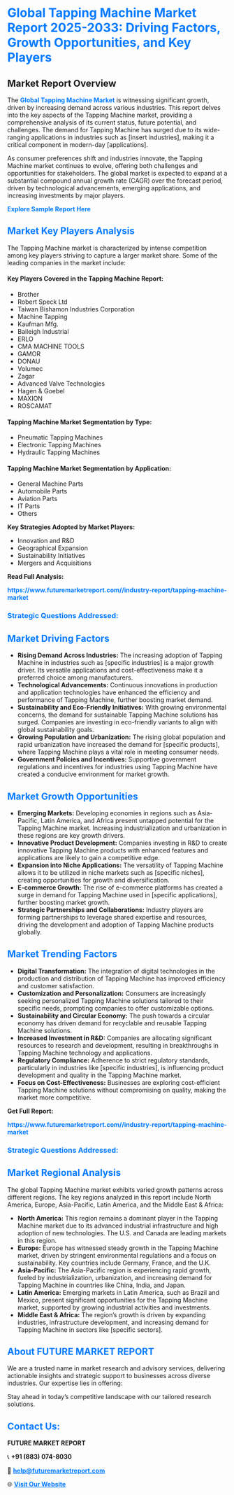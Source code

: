 <h1 style="color: #007BFF;">Global Tapping Machine Market Report 2025-2033: Driving Factors, Growth Opportunities, and Key Players</h1>

<section id="overview">
<h2>Market Report Overview</h2>
<p>The <a href="https://www.futuremarketreport.com//industry-report/tapping-machine-market" style="color: #007BFF; text-decoration: none;"><strong>Global Tapping Machine Market</strong></a> is witnessing significant growth, driven by increasing demand across various industries. This report delves into the key aspects of the Tapping Machine market, providing a comprehensive analysis of its current status, future potential, and challenges. The demand for Tapping Machine has surged due to its wide-ranging applications in industries such as [insert industries], making it a critical component in modern-day [applications].</p>
<p>As consumer preferences shift and industries innovate, the Tapping Machine market continues to evolve, offering both challenges and opportunities for stakeholders. The global market is expected to expand at a substantial compound annual growth rate (CAGR) over the forecast period, driven by technological advancements, emerging applications, and increasing investments by major players.</p>
</section>

<section id="overview">
<p><a href="https://www.futuremarketreport.com//request-sample/reportId=92110" style="color: #007BFF; text-decoration: none;"><strong>Explore Sample Report Here</strong></a></p>
</section>

<section id="key-players">
<h2 style="color: #007BFF;">Market Key Players Analysis</h2>
<p>The Tapping Machine market is characterized by intense competition among key players striving to capture a larger market share. Some of the leading companies in the market include:</p>
<h4>Key Players Covered in the Tapping Machine Report:</h4>
<ul><li>Brother</li><li>Robert Speck Ltd</li><li>Taiwan Bishamon Industries Corporation</li><li>Machine Tapping</li><li>Kaufman Mfg.</li><li>Baileigh Industrial</li><li>ERLO</li><li>CMA MACHINE TOOLS</li><li>GAMOR</li><li>DONAU</li><li>Volumec</li><li>Zagar</li><li>Advanced Valve Technologies</li><li>Hagen &amp; Goebel</li><li>MAXION</li><li>ROSCAMAT</li></ul>
<h4>Tapping Machine Market Segmentation by Type:</h4>
<ul><li>Pneumatic Tapping Machines</li><li>Electronic Tapping Machines</li><li>Hydraulic Tapping Machines</li></ul>

<h4>Tapping Machine Market Segmentation by Application:</h4>
<ul><li>General Machine Parts</li><li>Automobile Parts</li><li>Aviation Parts</li><li>IT Parts</li><li>Others</li></ul>
<p><strong>Key Strategies Adopted by Market Players:</strong></p>
<ul>
<li>Innovation and R&D</li>
<li>Geographical Expansion</li>
<li>Sustainability Initiatives</li>
<li>Mergers and Acquisitions</li>
</ul>
</section>

<section>
<p><strong>Read Full Analysis: </strong></p><a href="https://www.futuremarketreport.com//industry-report/tapping-machine-market" style="color: #007BFF; text-decoration: none;"><strong>https://www.futuremarketreport.com//industry-report/tapping-machine-market</strong></a>
<h3 style="color: #007BFF;">Strategic Questions Addressed:</h3>
</section>

<section id="driving-factors">
<h2 style="color: #007BFF;">Market Driving Factors</h2>
<ul>
<li><strong>Rising Demand Across Industries:</strong> The increasing adoption of Tapping Machine in industries such as [specific industries] is a major growth driver. Its versatile applications and cost-effectiveness make it a preferred choice among manufacturers.</li>
<li><strong>Technological Advancements:</strong> Continuous innovations in production and application technologies have enhanced the efficiency and performance of Tapping Machine, further boosting market demand.</li>
<li><strong>Sustainability and Eco-Friendly Initiatives:</strong> With growing environmental concerns, the demand for sustainable Tapping Machine solutions has surged. Companies are investing in eco-friendly variants to align with global sustainability goals.</li>
<li><strong>Growing Population and Urbanization:</strong> The rising global population and rapid urbanization have increased the demand for [specific products], where Tapping Machine plays a vital role in meeting consumer needs.</li>
<li><strong>Government Policies and Incentives:</strong> Supportive government regulations and incentives for industries using Tapping Machine have created a conducive environment for market growth.</li>
</ul>
</section>

<section id="growth-opportunities">
<h2 style="color: #007BFF;">Market Growth Opportunities</h2>
<ul>
<li><strong>Emerging Markets:</strong> Developing economies in regions such as Asia-Pacific, Latin America, and Africa present untapped potential for the Tapping Machine market. Increasing industrialization and urbanization in these regions are key growth drivers.</li>
<li><strong>Innovative Product Development:</strong> Companies investing in R&D to create innovative Tapping Machine products with enhanced features and applications are likely to gain a competitive edge.</li>
<li><strong>Expansion into Niche Applications:</strong> The versatility of Tapping Machine allows it to be utilized in niche markets such as [specific niches], creating opportunities for growth and diversification.</li>
<li><strong>E-commerce Growth:</strong> The rise of e-commerce platforms has created a surge in demand for Tapping Machine used in [specific applications], further boosting market growth.</li>
<li><strong>Strategic Partnerships and Collaborations:</strong> Industry players are forming partnerships to leverage shared expertise and resources, driving the development and adoption of Tapping Machine products globally.</li>
</ul>
</section>

<section id="trending-factors">
<h2 style="color: #007BFF;">Market Trending Factors</h2>
<ul>
<li><strong>Digital Transformation:</strong> The integration of digital technologies in the production and distribution of Tapping Machine has improved efficiency and customer satisfaction.</li>
<li><strong>Customization and Personalization:</strong> Consumers are increasingly seeking personalized Tapping Machine solutions tailored to their specific needs, prompting companies to offer customizable options.</li>
<li><strong>Sustainability and Circular Economy:</strong> The push towards a circular economy has driven demand for recyclable and reusable Tapping Machine solutions.</li>
<li><strong>Increased Investment in R&D:</strong> Companies are allocating significant resources to research and development, resulting in breakthroughs in Tapping Machine technology and applications.</li>
<li><strong>Regulatory Compliance:</strong> Adherence to strict regulatory standards, particularly in industries like [specific industries], is influencing product development and quality in the Tapping Machine market.</li>
<li><strong>Focus on Cost-Effectiveness:</strong> Businesses are exploring cost-efficient Tapping Machine solutions without compromising on quality, making the market more competitive.</li>
</ul>
</section>

<section>
<p><strong>Get Full Report: </strong></p><a href="https://www.futuremarketreport.com//industry-report/tapping-machine-market" style="color: #007BFF; text-decoration: none;"><strong>https://www.futuremarketreport.com//industry-report/tapping-machine-market</strong></a>
<h3 style="color: #007BFF;">Strategic Questions Addressed:</h3>
</section>


<section id="regional-analysis">
<h2 style="color: #007BFF;">Market Regional Analysis</h2>
<p>The global Tapping Machine market exhibits varied growth patterns across different regions. The key regions analyzed in this report include North America, Europe, Asia-Pacific, Latin America, and the Middle East & Africa:</p>
<ul>
<li><strong>North America:</strong> This region remains a dominant player in the Tapping Machine market due to its advanced industrial infrastructure and high adoption of new technologies. The U.S. and Canada are leading markets in this region.</li>
<li><strong>Europe:</strong> Europe has witnessed steady growth in the Tapping Machine market, driven by stringent environmental regulations and a focus on sustainability. Key countries include Germany, France, and the U.K.</li>
<li><strong>Asia-Pacific:</strong> The Asia-Pacific region is experiencing rapid growth, fueled by industrialization, urbanization, and increasing demand for Tapping Machine in countries like China, India, and Japan.</li>
<li><strong>Latin America:</strong> Emerging markets in Latin America, such as Brazil and Mexico, present significant opportunities for the Tapping Machine market, supported by growing industrial activities and investments.</li>
<li><strong>Middle East & Africa:</strong> The region’s growth is driven by expanding industries, infrastructure development, and increasing demand for Tapping Machine in sectors like [specific sectors].</li>
</ul>
</section>

<footer>
<h2 style="color: #007BFF;">About FUTURE MARKET REPORT</h2>
<p>We are a trusted name in market research and advisory services, delivering actionable insights and strategic support to businesses across diverse industries. Our expertise lies in offering:</p>

<p>Stay ahead in today’s competitive landscape with our tailored research solutions.</p>

<h2 style="color: #007BFF;">Contact Us:</h2>
<p><strong>FUTURE MARKET REPORT</strong></p>
<p>📞 <strong>+91 (883) 074-8030</strong></p>
<p>📧 <strong><a href="mailto:help@futuremarketreport.com" style="color: #007BFF;">help@futuremarketreport.com</a></strong></p>
<p>🌐 <strong><a href="https://www.futuremarketreport.com/" style="color: #007BFF;">Visit Our Website</a></strong></p>
</footer>